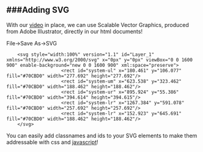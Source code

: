 ###Adding SVG
---

With our [video](video.md) in place, we can use Scalable Vector Graphics, produced from Adobe Illustrator, directly in our html documents!

File->Save As->SVG

```
	<svg style="width:100%" version="1.1" id="Layer_1" xmlns="http://www.w3.org/2000/svg" x="0px" y="0px" viewBox="0 0 1600 900" enable-background="new 0 0 1600 900" xml:space="preserve">
					<rect id="system-ul" x="180.461" y="106.077" fill="#70CBD0" width="277.692" height="277.692"/>
					<rect id="system-um" x="623.538" y="323.462" fill="#70CBD0" width="188.462" height="188.462"/>
					<rect id="system-ur" x="895.924" y="55.386" fill="#70CBD0" width="394.614" height="394.615"/>
					<rect id="system-lr" x="1267.384" y="591.078" fill="#70CBD0" width="257.692" height="257.692"/>
					<rect id="system-lr" x="152.923" y="645.691" fill="#70CBD0" width="188.462" height="188.462"/>
	</svg>
```

You can easily add classnames and ids to your SVG elements to make them addressable with css and [javascript](jquery.md)!
